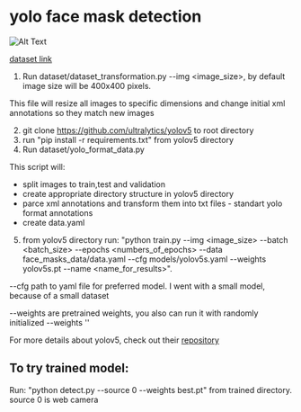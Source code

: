 # yolo face mask detection

![Alt Text](https://github.com/Sergey1838/yolo_face_mask_detection/blob/master/1.gif)


<a href='https://www.kaggle.com/andrewmvd/face-mask-detection' target="_blank">dataset link</a>

1. Run dataset/dataset_transformation.py --img <image_size>, by default image size will be 400x400 pixels.

This file will resize all images to specific dimensions and change initial xml annotations so they match new images

2. git clone https://github.com/ultralytics/yolov5 to root directory
3. run "pip install -r requirements.txt" from yolov5 directory
4. Run dataset/yolo_format_data.py

This script will:
 - split images to train,test and validation
 - create appropriate directory structure in yolov5 directory
 - parce xml annotations and transform them into txt files - standart yolo format annotations
 - create data.yaml

5. from yolov5 directory run: "python train.py --img <image_size>  --batch <batch_size> --epochs <numbers_of_epochs> --data face_masks_data/data.yaml --cfg models/yolov5s.yaml --weights yolov5s.pt --name <name_for_results>". 

--cfg path to yaml file for preferred model. I went with a small model, because of a small dataset

--weights are pretrained weights, you also can run it with randomly initialized --weights ''

For more details about yolov5, check out their [repository](https://github.com/ultralytics/yolov5)

## To try trained model:

Run: "python detect.py --source 0 --weights best.pt" from trained directory. source 0 is web camera
